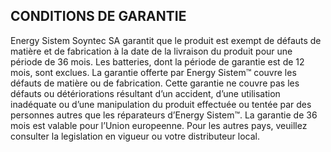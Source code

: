 ﻿## CONDITIONS DE GARANTIE
Energy Sistem Soyntec SA garantit que le produit est exempt de défauts
de matière et de fabrication à la date de la livraison du produit pour une
période de 36 mois. Les batteries, dont la période de garantie est de 12
mois, sont exclues.
La garantie offerte par Energy Sistem™ couvre les défauts de matière ou de
fabrication. Cette garantie ne couvre pas les défauts ou détériorations résultant
d’un accident, d’une utilisation inadéquate ou d’une manipulation du
produit effectuée ou tentée par des personnes autres que les réparateurs
d’Energy Sistem™.
La garantie de 36 mois est valable pour l’Union europeenne. Pour les autres
pays, veuillez consulter la legislation en vigueur ou votre distributeur local.

